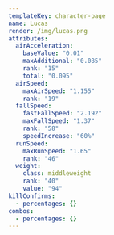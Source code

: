 ```yaml
---
templateKey: character-page
name: Lucas
render: /img/lucas.png
attributes:
  airAcceleration:
    baseValue: "0.01"
    maxAdditional: "0.085"
    rank: "15"
    total: "0.095"
  airSpeed:
    maxAirSpeed: "1.155"
    rank: "19"
  fallSpeed:
    fastFallSpeed: "2.192"
    maxFallSpeed: "1.37"
    rank: "58"
    speedIncrease: "60%"
  runSpeed:
    maxRunSpeed: "1.65"
    rank: "46"
  weight:
    class: middleweight
    rank: "40"
    value: "94"
killConfirms:
  - percentages: {}
combos:
  - percentages: {}
---
```

